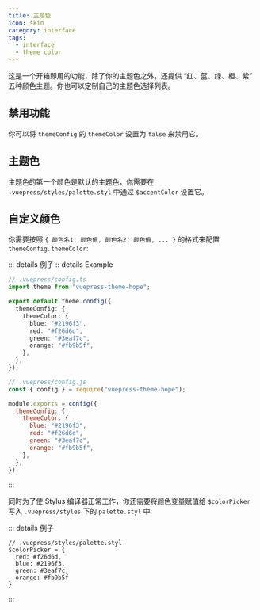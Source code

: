 ```yaml
---
title: 主题色
icon: skin
category: interface
tags:
  - interface
  - theme color
---
```


这是一个开箱即用的功能，除了你的主题色之外，还提供 “红、蓝、绿、橙、紫” 五种颜色主题。你也可以定制自己的主题色选择列表。

<!-- more -->

## 禁用功能

你可以将 `themeConfig` 的 `themeColor` 设置为 `false` 来禁用它。

## 主题色

主题色的第一个颜色是默认的主题色，你需要在 `.vuepress/styles/palette.styl` 中通过 `$accentColor` 设置它。

## 自定义颜色

你需要按照 `{ 颜色名1: 颜色值, 颜色名2: 颜色值, ... }` 的格式来配置 `themeConfig.themeColor`:

::: details 例子
:: details Example

<CodeGroup>
<CodeGroupItem title="ts">

```ts
// .vuepress/config.ts
import theme from "vuepress-theme-hope";

export default theme.config({
  themeConfig: {
    themeColor: {
      blue: "#2196f3",
      red: "#f26d6d",
      green: "#3eaf7c",
      orange: "#fb9b5f",
    },
  },
});
```

</CodeGroupItem>

<CodeGroupItem title="js">

```js {5-10}
// .vuepress/config.js
const { config } = require("vuepress-theme-hope");

module.exports = config({
  themeConfig: {
    themeColor: {
      blue: "#2196f3",
      red: "#f26d6d",
      green: "#3eaf7c",
      orange: "#fb9b5f",
    },
  },
});
```

</CodeGroupItem>
</CodeGroup>

:::

同时为了使 Stylus 编译器正常工作，你还需要将颜色变量赋值给 `$colorPicker` 写入 `.vuepress/styles` 下的 `palette.styl` 中:

::: details 例子

```stylus
// .vuepress/styles/palette.styl
$colorPicker = {
  red: #f26d6d,
  blue: #2196f3,
  green: #3eaf7c,
  orange: #fb9b5f
}
```

:::
